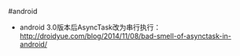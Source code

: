 #android

- android 3.0版本后AsyncTask改为串行执行：http://droidyue.com/blog/2014/11/08/bad-smell-of-asynctask-in-android/